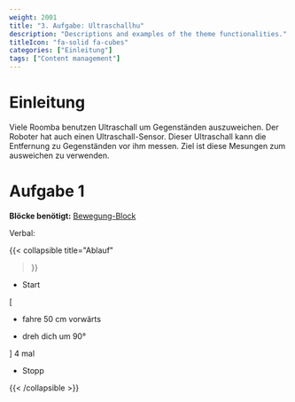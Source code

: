 ```yaml
---
weight: 2001
title: "3. Aufgabe: Ultraschallhu"
description: "Descriptions and examples of the theme functionalities."
titleIcon: "fa-solid fa-cubes"
categories: ["Einleitung"]
tags: ["Content management"]
---
```


# Einleitung

Viele Roomba benutzen Ultraschall um Gegenständen auszuweichen. Der Roboter hat auch einen Ultraschall-Sensor. Dieser Ultraschall kann die Entfernung zu Gegenständen vor ihm messen. Ziel ist diese Mesungen zum ausweichen zu verwenden.

# Aufgabe 1

**Blöcke benötigt:** [Bewegung-Block](/2.-allgemeine-blöcke/1.-bewegung.html)

Verbal: 

{{< collapsible
    title="Ablauf"
>}}

- Start

[

- fahre 50 cm vorwärts 

- dreh dich um 90°

] 4 mal

- Stopp

{{< /collapsible >}}





